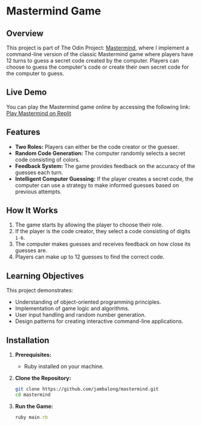 # Mastermind Game

## Overview
This project is part of The Odin Project: [Mastermind](https://www.theodinproject.com/lessons/ruby-mastermind), where I implement a command-line version of the classic Mastermind game where players have 12 turns to guess a secret code created by the computer. Players can choose to guess the computer's code or create their own secret code for the computer to guess.

## Live Demo
You can play the Mastermind game online by accessing the following link:
[Play Mastermind on Replit](https://replit.com/@jambalong/mastermind)

## Features
- **Two Roles:** Players can either be the code creator or the guesser.
- **Random Code Generation:** The computer randomly selects a secret code consisting of colors.
- **Feedback System:** The game provides feedback on the accuracy of the guesses each turn.
- **Intelligent Computer Guessing:** If the player creates a secret code, the computer can use a strategy to make informed guesses based on previous attempts.

## How It Works
1. The game starts by allowing the player to choose their role.
2. If the player is the code creator, they select a code consisting of digits `1-6`.
3. The computer makes guesses and receives feedback on how close its guesses are.
4. Players can make up to 12 guesses to find the correct code.

## Learning Objectives
This project demonstrates:
- Understanding of object-oriented programming principles.
- Implementation of game logic and algorithms.
- User input handling and random number generation.
- Design patterns for creating interactive command-line applications.

## Installation
1. **Prerequisites:**
   - Ruby installed on your machine.

2. **Clone the Repository:**
   ```bash
   git clone https://github.com/jambalong/mastermind.git
   cd mastermind
   ```

3. **Run the Game:**
   ```ruby
   ruby main.rb
   ```
